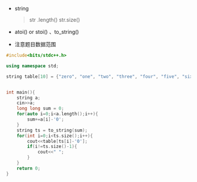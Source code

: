* string

  >  str .length() str.size()

* atoi() or stoi() 、to_string()

* 注意题目数据范围

```cpp
#include<bits/stdc++.h>

using namespace std;

string table[10] = {"zero", "one", "two", "three", "four", "five", "six", "seven", "eight", "nine"};


int main(){
    string a;
    cin>>a;
    long long sum = 0;
    for(auto i=0;i<a.length();i++){
        sum+=a[i]-'0';
    }
    string ts = to_string(sum);
    for(int i=0;i<ts.size();i++){
        cout<<table[ts[i]-'0'];
        if(i!=ts.size()-1){
            cout<<" ";
        }
    }
    return 0;
}

```

